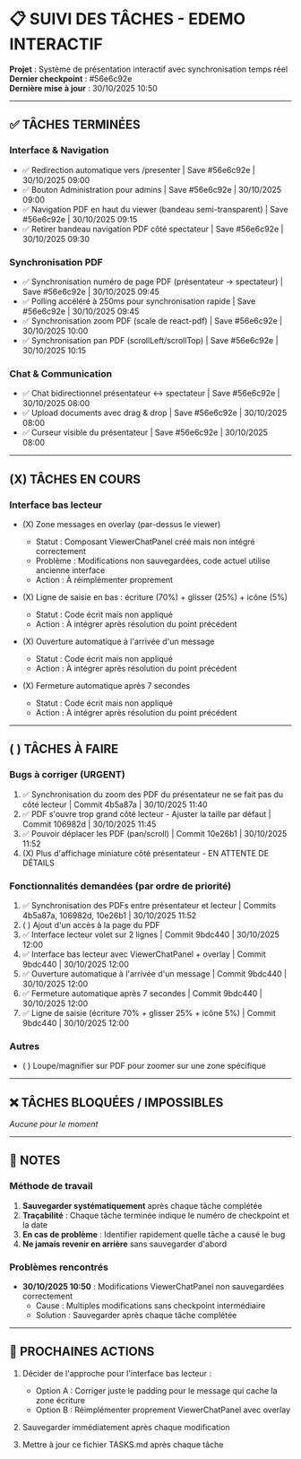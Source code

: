 # 📋 SUIVI DES TÂCHES - EDEMO INTERACTIF

**Projet** : Système de présentation interactif avec synchronisation temps réel  
**Dernier checkpoint** : #56e6c92e  
**Dernière mise à jour** : 30/10/2025 10:50

---

## ✅ TÂCHES TERMINÉES

### Interface & Navigation
- ✅ Redirection automatique vers /presenter | Save #56e6c92e | 30/10/2025 09:00
- ✅ Bouton Administration pour admins | Save #56e6c92e | 30/10/2025 09:00
- ✅ Navigation PDF en haut du viewer (bandeau semi-transparent) | Save #56e6c92e | 30/10/2025 09:15
- ✅ Retirer bandeau navigation PDF côté spectateur | Save #56e6c92e | 30/10/2025 09:30

### Synchronisation PDF
- ✅ Synchronisation numéro de page PDF (présentateur → spectateur) | Save #56e6c92e | 30/10/2025 09:45
- ✅ Polling accéléré à 250ms pour synchronisation rapide | Save #56e6c92e | 30/10/2025 09:45
- ✅ Synchronisation zoom PDF (scale de react-pdf) | Save #56e6c92e | 30/10/2025 10:00
- ✅ Synchronisation pan PDF (scrollLeft/scrollTop) | Save #56e6c92e | 30/10/2025 10:15

### Chat & Communication
- ✅ Chat bidirectionnel présentateur ↔ spectateur | Save #56e6c92e | 30/10/2025 08:00
- ✅ Upload documents avec drag & drop | Save #56e6c92e | 30/10/2025 08:00
- ✅ Curseur visible du présentateur | Save #56e6c92e | 30/10/2025 08:00

---

## (X) TÂCHES EN COURS

### Interface bas lecteur
- (X) Zone messages en overlay (par-dessus le viewer)
  - Statut : Composant ViewerChatPanel créé mais non intégré correctement
  - Problème : Modifications non sauvegardées, code actuel utilise ancienne interface
  - Action : À réimplémenter proprement

- (X) Ligne de saisie en bas : écriture (70%) + glisser (25%) + icône (5%)
  - Statut : Code écrit mais non appliqué
  - Action : À intégrer après résolution du point précédent

- (X) Ouverture automatique à l'arrivée d'un message
  - Statut : Code écrit mais non appliqué
  - Action : À intégrer après résolution du point précédent

- (X) Fermeture automatique après 7 secondes
  - Statut : Code écrit mais non appliqué
  - Action : À intégrer après résolution du point précédent

---

## ( ) TÂCHES À FAIRE

### Bugs à corriger (URGENT)
1. ✅ Synchronisation du zoom des PDF du présentateur ne se fait pas du côté lecteur | Commit 4b5a87a | 30/10/2025 11:40
2. ✅ PDF s'ouvre trop grand côté lecteur - Ajuster la taille par défaut | Commit 106982d | 30/10/2025 11:45
3. ✅ Pouvoir déplacer les PDF (pan/scroll) | Commit 10e26b1 | 30/10/2025 11:52
4. (X) Plus d'affichage miniature côté présentateur - EN ATTENTE DE DÉTAILS

### Fonctionnalités demandées (par ordre de priorité)
1. ✅ Synchronisation des PDFs entre présentateur et lecteur | Commits 4b5a87a, 106982d, 10e26b1 | 30/10/2025 11:52
2. ( ) Ajout d'un accès à la page du PDF
3. ✅ Interface lecteur volet sur 2 lignes | Commit 9bdc440 | 30/10/2025 12:00
4. ✅ Interface bas lecteur avec ViewerChatPanel + overlay | Commit 9bdc440 | 30/10/2025 12:00
5. ✅ Ouverture automatique à l'arrivée d'un message | Commit 9bdc440 | 30/10/2025 12:00
6. ✅ Fermeture automatique après 7 secondes | Commit 9bdc440 | 30/10/2025 12:00
7. ✅ Ligne de saisie (écriture 70% + glisser 25% + icône 5%) | Commit 9bdc440 | 30/10/2025 12:00

### Autres
- ( ) Loupe/magnifier sur PDF pour zoomer sur une zone spécifique

---

## ❌ TÂCHES BLOQUÉES / IMPOSSIBLES

_Aucune pour le moment_

---

## 📝 NOTES

### Méthode de travail
1. **Sauvegarder systématiquement** après chaque tâche complétée
2. **Traçabilité** : Chaque tâche terminée indique le numéro de checkpoint et la date
3. **En cas de problème** : Identifier rapidement quelle tâche a causé le bug
4. **Ne jamais revenir en arrière** sans sauvegarder d'abord

### Problèmes rencontrés
- **30/10/2025 10:50** : Modifications ViewerChatPanel non sauvegardées correctement
  - Cause : Multiples modifications sans checkpoint intermédiaire
  - Solution : Sauvegarder après chaque tâche complétée

---

## 🎯 PROCHAINES ACTIONS

1. Décider de l'approche pour l'interface bas lecteur :
   - Option A : Corriger juste le padding pour le message qui cache la zone écriture
   - Option B : Réimplémenter proprement ViewerChatPanel avec overlay

2. Sauvegarder immédiatement après chaque modification

3. Mettre à jour ce fichier TASKS.md après chaque tâche

